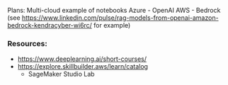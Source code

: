Plans:
Multi-cloud example of notebooks
Azure - OpenAI
AWS - Bedrock (see https://www.linkedin.com/pulse/rag-models-from-openai-amazon-bedrock-kendracyber-wi6rc/ for example)


### Resources:
- https://www.deeplearning.ai/short-courses/
- https://explore.skillbuilder.aws/learn/catalog
    - SageMaker Studio Lab
